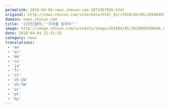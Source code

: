```yaml
---
permalink: 2018-04-04-news.chosun.com-1873367926.html
original: http://news.chosun.com/site/data/html_dir/2018/04/05/2018040500464.html
domain: news.chosun.com
title: '[사진]팔머,''주자를 잡아라'''
image: http://image.chosun.com/sitedata/image/201804/05/2018040500446_0.jpg
date: 2018-04-04 21:31:15
category: news
translations: 
 - 'en'
 - 'es'
 - 'de'
 - 'ru'
 - 'ja'
 - 'fr'
 - 'it'
 - 'zh-CN'
 - 'zh-TW'
 - 'ar'
 - 'pt'
 - 'hy'
---
```


